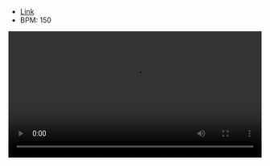 - [Link](https://osu.ppy.sh/beatmapsets/801074#osu/1681634)
- BPM: 150





<video width="100%" height="auto" controls autoplay loop src="https://arweave.net/Sdgker22LW85KWozIzONFUzkHjaF4oW7ijIx9sXrAcQ" type="video/mp4"></video>